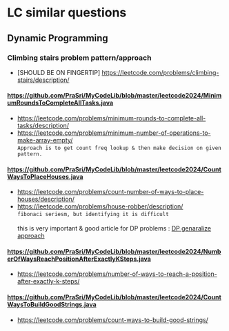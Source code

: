 # LC similar questions 


## Dynamic Programming

### Climbing stairs problem pattern/approach
- [SHOULD BE ON FINGERTIP] https://leetcode.com/problems/climbing-stairs/description/

#### https://github.com/PraSri/MyCodeLib/blob/master/leetcode2024/MinimumRoundsToCompleteAllTasks.java
- https://leetcode.com/problems/minimum-rounds-to-complete-all-tasks/description/
- https://leetcode.com/problems/minimum-number-of-operations-to-make-array-empty/
  <br/>``Approach is to get count freq lookup & then make decision on given pattern.``<br/>

#### https://github.com/PraSri/MyCodeLib/blob/master/leetcode2024/CountWaysToPlaceHouses.java
- https://leetcode.com/problems/count-number-of-ways-to-place-houses/description/
- https://leetcode.com/problems/house-robber/description/
<br/>``fibonaci seriesm, but identifying it is difficult``<br/>
<br/>this is very important & good article for DP problems : [DP genaralize approach](https://leetcode.com/problems/house-robber/solutions/156523/from-good-to-great-how-to-approach-most-of-dp-problems/)<br/>

#### https://github.com/PraSri/MyCodeLib/blob/master/leetcode2024/NumberOfWaysReachPositionAfterExactlyKSteps.java
- https://leetcode.com/problems/number-of-ways-to-reach-a-position-after-exactly-k-steps/

#### https://github.com/PraSri/MyCodeLib/blob/master/leetcode2024/CountWaysToBuildGoodStrings.java
- https://leetcode.com/problems/count-ways-to-build-good-strings/

  
